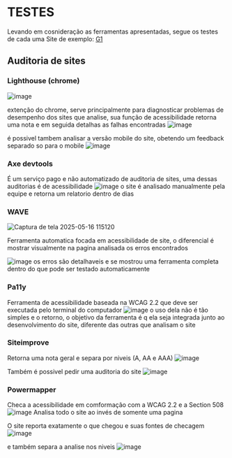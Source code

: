# TESTES
Levando em cosnideração as ferramentas apresentadas, segue os testes de cada uma
Site de exemplo: [G1](https://g1.globo.com/)

## Auditoria de sites
### Lighthouse (chrome)
![image](https://github.com/user-attachments/assets/3d68570a-dead-4ffc-aa87-e475c9a872f2)

extenção do chrome, serve principalmente para diagnosticar problemas de desempenho dos sites que analise, sua função de acessibilidade retorna uma nota e em seguida detalhas as falhas encontradas
![image](https://github.com/user-attachments/assets/b422c3ad-5b57-4e1e-88a2-54621f631e16)

é possivel tambem analisar a versão mobile do site, obetendo um feedback separado so para o mobile
![image](https://github.com/user-attachments/assets/0eab654b-75cf-41b7-a091-ad2e3738177f)

### Axe devtools
É um serviço pago e não automatizado de auditoria de sites, uma dessas auditorias é de acessibilidade
![image](https://github.com/user-attachments/assets/6af690e8-7b89-4d0c-ba9a-0d3677ae39bb)
o site é analisado manualmente pela equipe e retorna um relatorio dentro de dias

### WAVE

![Captura de tela 2025-05-16 115120](https://github.com/user-attachments/assets/ae9543ad-09ff-47d7-a4fc-49b5c5464345)

Ferramenta automatica focada em acessibilidade de site, o diferencial é mostrar visualmente na pagina analisada os erros encontrados

![image](https://github.com/user-attachments/assets/de8424f8-ea8a-407c-9b72-fb73de93c3ca)
os erros são detalhaveis e se mostrou uma ferramenta completa dentro do que pode ser testado automaticamente

### Pa11y
Ferramenta de acessibilidade baseada na WCAG 2.2 que deve ser executada pelo terminal do computador
![image](https://github.com/user-attachments/assets/38106860-d8d2-47bc-8fb6-1f37dff9bbe6)
o uso dela não é tão simples e o retorno, o objetivo da ferramenta é q ela seja integrada junto ao desenvolvimento do site, diferente das outras que analisam o site

### Siteimprove
Retorna uma nota geral e separa por niveis (A, AA e AAA)
![image](https://github.com/user-attachments/assets/13206aea-b240-47a8-b264-32765fed290b)

Também é possivel pedir uma auditoria do site
![image](https://github.com/user-attachments/assets/fda92e70-a14b-4842-af31-8f986be5a647)

### Powermapper
Checa a acessibilidade em comformação com a WCAG 2.2 e a Section 508
![image](https://github.com/user-attachments/assets/74147c02-9ec7-45cf-b285-45bece76aa86)
Analisa todo o site ao invés de somente uma pagina

O site reporta exatamente o que chegou e suas fontes de checagem
![image](https://github.com/user-attachments/assets/9b2b988f-87a0-49f8-a38d-be4b144de9ef)

e também separa a analise nos niveis 
![image](https://github.com/user-attachments/assets/047618d1-18a7-42d3-9dec-54a0ae6bae93)



